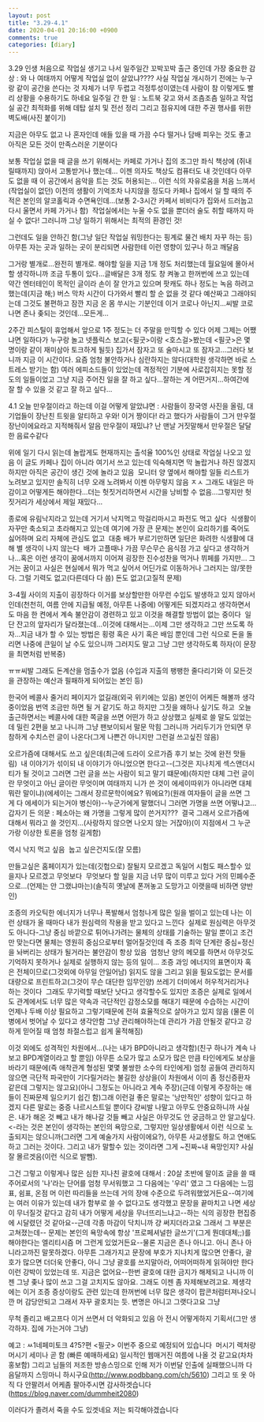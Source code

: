 ```yaml
---
layout: post
title: "3.29-4.1"
date: 2020-04-01 20:16:00 +0900
comments: true 
categories: [diary] 
---
```

3.29
인생 처음으로 작업실 생기고 나서 일주일간 꼬박꼬박 출근 중인데 가장 중요한 감상 : 와 나 여태까지 어떻게 작업실 없이 살았냐????
사실 작업실 개시하기 전에는 누구랑 같이 공간을 쓴다는 것 자체가 너무 두렵고 걱정투성이였는데 사람이 참 이렇게도 빨리 상황을 수용하기도 하네요
일주일 간 한 일 : 노트북 갖고 와서 조츰조츰 일하고 작업실 공간 최적화를 위해 데탑 설치 및 전선 정리 그리고 점유지에 대한 주권 행사를 위한 벽도배(사진 붙이기)

지금은 아무도 없고 나 혼자인데 애들 있을 때 가끔 수다 떨거나 담배 피우는 것도 좋고 아직은 모든 것이 만족스러운 기분이다 

보통 작업실 없을 때 글을 쓰기 위해서는 카페로 가거나 집의 조그만 좌식 책상에 (쥐내릴때까지) 앉아서 고통받거나 했는데... 이젠 의자도 책상도 컴퓨터도 내 것인데다 아무도 없을 때 이 공간에서 음악을 트는 것도 허용되는... 이런 식의 자유로움을 처음 느껴서 (작업실이 없던) 이전의 생활이 기억조차 나지않을 정도다
카페나 집에서 일 할 때의 주적은 본인의 알코홀릭과 수면욕인데...(보통 2-3시간 카페서 비비다가 집와서 드러눕고 다시 울면서 카페 가거나 함) 
작업실에서는 누울 수도 없을 뿐더러 술도 취할 때까지 마실 수 없다! 그러니까 그냥 일하기 위해서는 최적의 환경인 것! 

그런데도 일을 안하긴 함(그냥 일단 작업실 워밍한다는 핑계로 물건 배치 자꾸 하는 등)
아무튼 자는 곳과 일하는 곳이 분리되면 사람한테 이런 영향이 있구나 하고 깨달음 

그거랑 별개로...완전히 별개로. 해야할 일을 지금 1개 정도 처리했는데 월요일에 몰아서 할 생각하니까 조금 두통이 있다...글배달은 3개 정도 창 켜놓고 한꺼번에 쓰고 있는데 약간 엔터테인이 목적인 글이라 손이 잘 안가고 있으며 팟캐도 하나 정도는 녹음 하려고 했는데(지금 해;) 버스 막차 시간이 다가와서 빨리 할 순 없을 것 같다 예산짜고 그래야되는데 그것도 불편하고 잠깐 지금 온 몸 쑤시는 기분인데 이거 코로나 아닌지...씨발 코로나면 존나 좆되는 것인데...모든게...

2주간 피스틸이 휴업해서 앞으로 1주 정도는 더 주말을 만끽할 수 있다 어제 그제는 어쨌냐면 일하다가 누구랑 놀고 넷플릭스 보고(<필굿>이랑 <호스걸>봤는데 <필굿>은 몇 명이랑 같이 재미삼아 토크하게 될듯) 집가서 잠자고 또 술마시고 또 잠자고...그러다 보니까 지금 이 시간이다. 요즘 엄청 불안하거나 심란하지는 않다(대학원 생각하면 바로 스트레스 받기는 함) 여러 에피소드들이 있었는데 격정적인 기분에 사로잡히지는 못할 정도의 일들이었고 그냥 지금 주어진 일을 잘 하고 싶다...잘하는 게 어떤거지...하여간에 잘 할 수 있을 것 같고 잘 하고 싶다... 








4.1
오늘 만우절이라고 하는데 이걸 어떻게 알았냐면 : 사람들이 장국영 사진을 올림, 대기업들이 장난친 트윗을 알티하고 우와! 이거 짱이다! 라고 했다가 사람들이 그거 만우절 장난이에요라고 지적해줘서 알음
만우절이 재밌냐? 난 맨날 거짓말해서 만우절은 달달한 음료수같다

위에 일기 다시 읽는데 놀랍게도 현재까지는 출석율 100%인 상태로 작업실 나오고 있음
이 글도 카페나 집이 아니라 여기서 쓰고 있는데 익숙해지면 막 놀랍거나 하진 않겠지 하지만 아직은 공간이 생긴 것에 놀라고 있음 
모니터 양 옆에서 해야할 일들 리스트가 노려보고 있지만 솔직히 너무 오래 노려봐서 이젠 아무렇지 않음 ㅈㅅ
그래도 내일은 마감이고 어떻게든 해야한다...더는 헛짓거리하면서 시간을 낭비할 수 없음...그렇지만 헛짓거리가 세상에서 제일 재밌다...

종로에 유림낙지라고 있는데 거기서 낙지먹고 막걸리마시고 파전도 먹고 싶다 
식생활이 자꾸만 축소되고 초라해지고 있는데 여기에 가장 큰 문제는 본인이 요리하기를 죽어도 싫어하며 요리 자체에 관심도 없고 
대충 배가 부르기만하면 일단은 화려한 식생활에 대해 별 생각이 나지 않는다 
배가 고플때나 가끔 무슨무슨 음식점 가고 싶다고 생각하거나...혹은 이런 생각이 꿈에서까지 이어져 굉장한 진수성찬을 먹거나 뷔페를 가지만...
그거는 꿈이고 사실은 현실에서 뭐가 먹고 싶어서 어딘가로 이동하거나 그러지는 않/못한다. 그럴 기력도 없고(다른데다 다 씀) 돈도 없고(고질적 문제)

3-4월 사이의 지출이 굉장하다 이거를 보상할만한 아무런 수입도 발생하고 있지 않아서인데(천천히, 여름 안에 지급될 예정, 아무튼 나중에)
어떻게든 되겠지라고 생각하면서도 마음 한 켠에서 계속 불안감이 경련하고 있고 이것을 해결할 방법이 없는 중이다 
일단 잔고의 앞자리가 달라졌는데...이것에 대해서는...이제 그만 생각하고 그만 쓰도록 하자...지금 내가 할 수 있는 방법은 횡령 혹은 사기 혹은 배임 뿐인데
그런 식으로 돈을 돌리면 나중에 큰일이 날 수도 있으니까 그러지도 말고 그냥 그만 생각하도록 하자(이 문장을 최면처럼 반복중)

ㅠㅠ씨발 그래도 돈계산을 멈출수가 없음
(수입과 지출의 팽팽한 줄다리기와 이 모든것을 관장하는 예산과 필패하게 되어있는 본인 등)

한국어 베콜사 줄거리 페이지가 없길래(외국 위키에는 있음) 본인이 어케든 해볼까 생각 중이었음
번역 조금만 하면 될 거 같기도 하고 하지만 그짓을 왜하나 싶기도 하고 
오늘 출근하면서는 베콜사에 대한 쪽글을 쓰면 어떤가 하고 상상했고 실제로 쓸 말도 있었는데 밀린 2편을 보고 나니까 그냥 팬보이되서 말문 막힘
그러니까 거리두기가 안되면 무참하게 수치스런 글이 나온다(그게 나쁜건 아니지만 그런걸 쓰고싶진 않음)

오르가즘에 대해서도 쓰고 싶은데(최근에 드라이 오르가즘 후기 보는 것에 완전 맛들림) 
내 이야기가 섞이되 내 이야기가 아니었으면 한다고--(그것은 지나치게 섹스앤더시티가 될 것이고 그러면 그런 글을 쓰는 사람이 되고 말기 떄문에)(하지만 대체 그런 글이란 무엇이고 아닌 글이란 무엇이며 여태까지 니가 쓴 것이 에세이따위가 아니라면 대체 뭐란 말이냐)(에세이는 그래서 장르문학이에요? 뭐에요?)(원래 여자들이 글을 쓰면 그게 다 에세이가 되는거야 병신아)--누군가에게 말했더니 그러면 가명을 쓰면 어떻냐고...갑자기 든 의문 : 페소아는 왜 가명을 그렇게 많이 쓴거지??? 
결국 그래서 오르가즘에 대해서 뭐라고 쓸 것인지...(사랑하지 않으면 나오지 않는 거잖아)(이 지점에서 그 누군가랑 이상한 토론을 엄청 길게함)

역시 낙지 먹고 싶음 
눕고 싶은건지도(잘 모름)

만들고싶은 홈페이지가 있는데(깃헙으로) 잘될지 모르겠고 독일어 시험도 패스할수 있을지나 모르겠고 무엇보다 
무엇보다 할 일을 지금 너무 많이 미루고 있다 거의 민폐수준으로...(언제는 안 그랬냐마는)(솔직히 옛날에 폰꺼놓고 도망가고 이랫을때 비하면 양반인)

조증의 카오틱한 에너지가 너무나 폭발해서 엄청나게 많은 일을 벌이고 있는데 나는 이런 상태가 올 때마다 내가 원심력의 작용을 받고 있다고 느낀다 
실제로 원심력은 아무것도 아니다-그냥 중심 바깥으로 튀어나가려는 물체의 상태를 기술하는 말일 뿐이고 조건만 맞는다면 물체는 영원히 중심으로부터 멀어질것인데
즉 조증 최악 단계란 중심=정신을 놔버리는 상태가 될거라는 불안감이 항상 있음 
엄청난 양의 메모를 하면서 아무것도 기억하지 못하거나 실제로 실행하지 않는 등의 일이... 조증 과잉 에너지의 표면이자 혹은 전체이므로(그것외에 아무일 안일어남)
읽지도 않을 그리고 읽을 필요도없는 문서를 대량으로 프린트하고(그것이 무슨 대단한 임무인양) 쓰레기 더미에서 허우적거리거나 하는 것이다 
그래도 무기력할 때보단 낫다고 생각할수도 있지만 조증은 실제로 일에서도 관계에서도 너무 많은 약속과 극단적인 감정소모를 해대기 때문에
수습하는 시간이 언제나 두배 이상 필요하고 그렇기때문에 전혀 효율적으로 살아가고 있지 않음 (물론 이 병에서 벗어날 수 있다고 생각안함 그냥 관리해야하는데 관리가 가끔 안될것 같다고 강하게 믿어질 때 엄청 좌절스럽고 쉽게 울적해짐)

이것 외에도 성격적인 차원에서...(나는 내가 BPD아니라고 생각함)(친구 하나가 계속 나보고 BPD계열이라고 할 뿐임)
아무튼 소모가 많고 소모가 많은 만큼 타인에게도 보상을 바라기 때문에(즉 애착관계 형성된 몇몇 불쌍한 소수의 타인에게) 엄청 공들여 관리하지 않으면 극단적 파국만이 기다릴거라는 불길한 상상을(이 차원에서 이미 좀 정신증환자같은데 그렇지는 않고요)(아니 그정도는 아니라고 계속 주장)(근데 이렇게 주장하는 애들이 진짜문제 일으키기 쉽긴 함)그래 이런걸 좋은 말로는 '낭만적인' 성향이 있다고 하겠지 다른 말로는 중증 나르시스트일 뿐이다 걍씨발 나말고 아무도 안중요하니까 사실은. 내가 해온 것 빼고 내가 해나갈 것들 빼고 사실은 아무것도 안 궁금하고 안 알고싶다.<-라는 것은 본인이 생각하는 본인의 욕망으로, 그렇지만 일상생활에서 이런 식으로 노출되지는 않으니까(그러면 그게 예술가지 사람이에요?), 아무튼 사교생활도 하고 연애도 하고 그러는 것이다. 그리고 내가 말할수 있는 것이라면 그게 ~진짜~내 욕망인지? 사실 잘 몰르겟음(이런 식으로 발뺌). 

그건 그렇고 이렇게나 많은 심한 지나친 괄호에 대해서 : 20살 초반에 말이죠 글을 쓸 때 주어로서의 '나'라는 단어를 엄청 무서워했고 그 다음에는 '우리' 였고 그 다음에는 느낌표, 쉼표, 온점 머 이런 따리들을 쓰는데 거의 장애 수준으로 두려워했었거든요--여기에는 여러 이유가 있는데 내가 함부로 쓸 수 없다고도 생각했고 문장을 끝마치고 나면 세상이 무너질것 같다고 감히 내가 어떻게 세상을 무너뜨리느냐고--하는 식의 굉장한 편집증에 시달렸던 것 같아요--근데 각종 마감이 닥치니까 걍 써지더라고요 그래서 그 부분은 고쳐졌는데-- 문제는 본인의 욕망속에 항상 '프로페셔널한 글쓰기'(그게 뭔데대체;;)를 해야한다는 엘리티시즘 머 그런게 있었거든요--물론 지금은 존나 아니고. 아니 존나 아니라고까진 말못하겠다. 아무튼 그래가지고 문장에 부호가 지나치게 많으면 안좋다, 괄호가 많으면 더더욱 안좋다, 아니 그냥 괄호를 쓰지말아라, 어떠어떠하게 읽혀야만 한다 이런 강박이 있었는데 또. 지금은 없어요--한번 괄호에 대한 금지가 해제되고 나니까 이젠 그냥 좆나 많이 쓰고 그걸 고치지도 않아요. 그래도 이젠 좀 자제해보려고요. 제생각에는 이거 조증 증상이랑도 관련 있는데 한꺼번에 너무 많은 생각이 팝콘처럼터져나오니깐 머 감당안되고 그래서 자꾸 괄호치는 듯. 변명은 아니고 그랫다고요 그냥

무척 졸리고 배고프다 이거 쓰면서 더 악화되고 있음
아 전시 어떻게하지
기획서(그만 생각하자. 집에 가는거야 그냥)

예고 : ㅆ1네페미토크 4?5?편 <필굿> 이번주 중으로 예정되어 있습니다 
머시기 렉처랑 머시기 세미나 곧 함 (빠른 예매하세요) 일시적인 웹매거진 여름에 나올 것 같고요(차차 홍보함)
그리고 님들의 저조한 방송스밍으로 인해 저가 이번달 인출에 실패했으니까 다음달까지 스밍마니 하시구요(http://www.podbbang.com/ch/5610)
그리고 또 옷 아직 다 안팔려서 어케좀 팔아주시면 감사하겟습니다(https://blog.naver.com/dummheit2080)

이러다가 졸려서 죽을 수도 있겟네요 저는 퇴각해야겠습니다 


